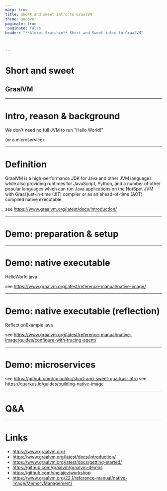 ```yaml
---
marp: true
title: Short and sweet intro to GraalVM
theme: uncover
paginate: true
_paginate: false
header: "**Alexei Bratuhin** Short and Sweet intro to GraalVM"



---
```


# Short and sweet

## GraalVM

---

# Intro, reason & background

We don't need no full JVM to run "Hello World!"

(or a microservice)

---

# Definition

GraalVM is a high-performance JDK for Java and other JVM languages while also providing runtimes for JavaScript, Python, and a number of other popular languages which can run Java applications on the HotSpot JVM with Graal just-in-time (JIT) compiler or as an ahead-of-time (AOT) compiled native executable. 


see https://www.graalvm.org/latest/docs/introduction/

---

# Demo: preparation & setup

<!--

sdk install java 22.3.r19-grl

java -version

gu install native-image

-->

---

# Demo: native executable

HelloWorld.java

see https://www.graalvm.org/latest/reference-manual/native-image/

<!--

javac HelloWorld.java

javap -v HelloWorld.class

native-image HelloWorld

file HelloWorld.class

file helloworld

./helloworld

-->

---

# Demo: native executable (reflection)

ReflectionExample.java

see https://www.graalvm.org/latest/reference-manual/native-image/guides/configure-with-tracing-agent/

<!--

javac ReflectionExample.java

java ReflectionExample StringReverser reverse "hello"

java ReflectionExample StringCapitalizer capitalize "hello"

native-image --no-fallback --gc=epsilon ReflectionExample

mkdir -p META-INF/native-image

java -agentlib:native-image-agent=config-output-dir=META-INF/native-image ReflectionExample StringReverser reverse "hello"

cat META-INF/native-image/reflect-config.json

native-image ReflectionExample

./reflectionexample StringReverser reverse "hello"
-->

---

# Demo: microservices

see https://github.com/coiouhkc/short-and-sweet-quarkus-intro
see https://quarkus.io/guides/building-native-image

---

# Q&A

---

# Links

* https://www.graalvm.org/
* https://www.graalvm.org/latest/docs/introduction/
* https://www.graalvm.org/latest/docs/getting-started/
* https://github.com/graalvm/graalvm-demos
* https://github.com/shelajev/workshop
* https://www.graalvm.org/22.1/reference-manual/native-image/MemoryManagement/